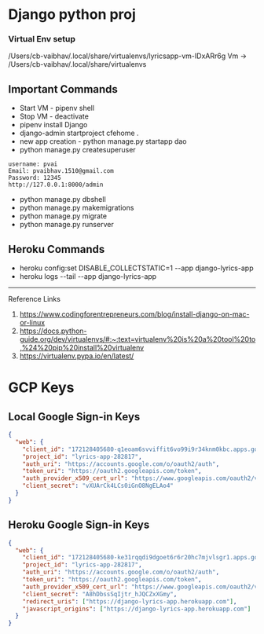 # Django python proj

### Virtual Env setup 
/Users/cb-vaibhav/.local/share/virtualenvs/lyricsapp-vm-IDxARr6g
Vm  -> /Users/cb-vaibhav/.local/share/virtualenvs

## Important Commands
* Start VM - pipenv shell
* Stop VM - deactivate
* pipenv install Django
* django-admin startproject cfehome .
* new app creation - python manage.py startapp dao
* python manage.py createsuperuser
```
username: pvai
Email: pvaibhav.1510@gmail.com
Password: 12345
http://127.0.0.1:8000/admin
```

* python manage.py dbshell
* python manage.py makemigrations
* python manage.py migrate
* python manage.py runserver

## Heroku Commands
* heroku config:set DISABLE_COLLECTSTATIC=1 --app django-lyrics-app
* heroku logs --tail --app django-lyrics-app



***
Reference Links

1. https://www.codingforentrepreneurs.com/blog/install-django-on-mac-or-linux
2. https://docs.python-guide.org/dev/virtualenvs/#:~:text=virtualenv%20is%20a%20tool%20to,%24%20pip%20install%20virtualenv
3. https://virtualenv.pypa.io/en/latest/


# GCP Keys
## Local Google Sign-in Keys
```json
{
  "web": {
    "client_id": "172128405680-q1eoam6svviffit6vo99i9r34knm0kbc.apps.googleusercontent.com",
    "project_id": "lyrics-app-282817",
    "auth_uri": "https://accounts.google.com/o/oauth2/auth",
    "token_uri": "https://oauth2.googleapis.com/token",
    "auth_provider_x509_cert_url": "https://www.googleapis.com/oauth2/v1/certs",
    "client_secret": "vXUArCk4LCs0iGnO8NgELAo4"
  }
}
```

## Heroku Google Sign-in Keys
```json
{
  "web": {
    "client_id": "172128405680-ke31rqqdi9dgoet6r6r20hc7mjvlsgr1.apps.googleusercontent.com",
    "project_id": "lyrics-app-282817",
    "auth_uri": "https://accounts.google.com/o/oauth2/auth",
    "token_uri": "https://oauth2.googleapis.com/token",
    "auth_provider_x509_cert_url": "https://www.googleapis.com/oauth2/v1/certs",
    "client_secret": "A8hDbssSqIjtr_hJQCZxXGmy",
    "redirect_uris": ["https://django-lyrics-app.herokuapp.com"],
    "javascript_origins": ["https://django-lyrics-app.herokuapp.com"]
  }
}
```

